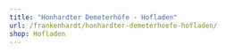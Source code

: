 ```yaml
---
title: "Honhardter Demeterhöfe - Hofladen"
url: /frankenhardt/honhardter-demeterhoefe-hofladen/
shop: Hofladen
---
```

